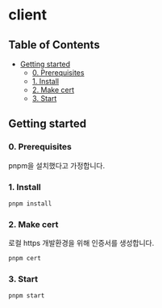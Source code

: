 # client <!-- omit in toc -->

## Table of Contents <!-- omit in toc -->

- [Getting started](#getting-started)
  - [0. Prerequisites](#0-prerequisites)
  - [1. Install](#1-install)
  - [2. Make cert](#2-make-cert)
  - [3. Start](#3-start)

## Getting started

### 0. Prerequisites

pnpm을 설치했다고 가정합니다.

### 1. Install

```bash
pnpm install
```

### 2. Make cert

로컬 https 개발환경을 위해 인증서를 생성합니다.

```bash
pnpm cert
```

### 3. Start

```bash
pnpm start
```
